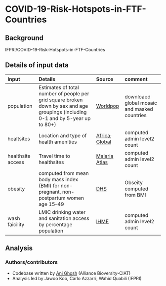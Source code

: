 # COVID-19-Risk-Hotspots-in-FTF-Countries

## Background
IFPRI/COVID-19-Risk-Hotspots-in-FTF-Countries

## Details of input data

|Input   | Details   | Source   | comment   |
|:---|:---|:---|:---|
|population | Estimates of total number of people per grid square broken down by sex and age groupings (including 0-1 and by 5-year up to 80+)  |  [Worldpop](https://www.worldpop.org/geodata/listing?id=65) | downloaed global mosaic and masked countries  |
| healtsites  | Location and type of health amenities  | [Africa](https://www.nature.com/articles/s41597-019-0142-2#Sec7); [Global](https://data.humdata.org/organization/healthsites)  | computed admin level2 count  |
| healthsite access | Travel time to healthsites  | [Malaria Atlas](https://malariaatlas.org/research-project/accessibility-to-healthcare/) | computed admin level2 count  |
|obesity   | computed from mean body mass index (BMI) for non-pregnant, non-postpartum women age 15–49   |  [DHS](https://www.statcompiler.com/en/) | Obseity computed from BMI |
| wash faicility   |  LMIC drinking water and sanitation access by percentage population | [IHME](https://cloud.ihme.washington.edu/s/bkH2X2tFQMejMxy?path=%2F)   | computed admin level2 count  |

## Analysis

### Authors/contributors
* Codebase written by [Ani Ghosh](ani.biogeo@gmail.com) (Alliance Bioversity-CIAT)
* Analysis led by Jawoo Koo, Carlo Azzarri, Wahid Quabili (IFPRI)

